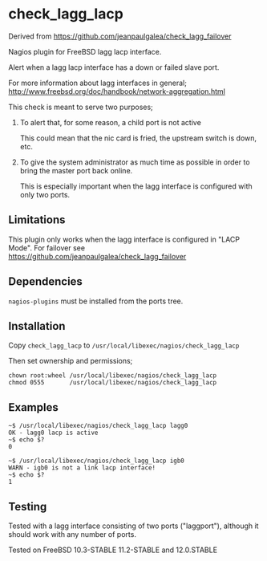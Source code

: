 check_lagg_lacp
===================
Derived from https://github.com/jeanpaulgalea/check_lagg_failover 

Nagios plugin for FreeBSD lagg lacp interface.

Alert when a lagg lacp interface has a down or failed slave port.

For more information about lagg interfaces in general;  
http://www.freebsd.org/doc/handbook/network-aggregation.html

This check is meant to serve two purposes;

1. To alert that, for some reason, a child port is not active

	This could mean that the nic card is fried,
	the upstream switch is down, etc.

2. To give the system administrator as much time as possible
	in order to bring the master port back online.

	This is especially important when the lagg interface
	is configured with only two ports.


Limitations
-----------

This plugin only works when the lagg interface is configured in "LACP Mode".
For failover see https://github.com/jeanpaulgalea/check_lagg_failover

Dependencies
------------

`nagios-plugins` must be installed from the ports tree.


Installation
------------

Copy `check_lagg_lacp` to `/usr/local/libexec/nagios/check_lagg_lacp`

Then set ownership and permissions;
```
chown root:wheel /usr/local/libexec/nagios/check_lagg_lacp
chmod 0555       /usr/local/libexec/nagios/check_lagg_lacp
```

Examples
-------

```
~$ /usr/local/libexec/nagios/check_lagg_lacp lagg0
OK - lagg0 lacp is active
~$ echo $?
0
```

```
~$ /usr/local/libexec/nagios/check_lagg_lacp igb0
WARN - igb0 is not a link lacp interface!
~$ echo $?
1
```

Testing
-------

Tested with a lagg interface consisting of two ports ("laggport"),
although it should work with any number of ports.

Tested on FreeBSD 10.3-STABLE 11.2-STABLE and 12.0.STABLE


